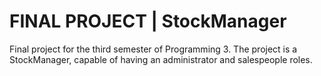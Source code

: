 
# FINAL PROJECT | StockManager

Final project for the third semester of Programming 3.
The project is a StockManager, capable of having an administrator and salespeople roles.













